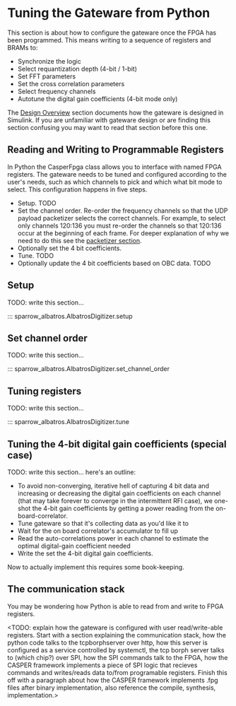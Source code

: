 # Tuning the Gateware from Python

This section is about how to configure the gateware once the FPGA has been programmed. This means writing to a sequence of registers and BRAMs to:

- Synchronize the logic
- Select requantization depth (4-bit / 1-bit)
- Set FFT parameters
- Set the cross correlation parameters
- Select frequency channels
- Autotune the digital gain coefficients (4-bit mode only) 

The [Design Overview](gateware-design.md) section documents how the gateware is designed in Simulink. If you are unfamiliar with gateware design or are finding this section confusing you may want to read that section before this one.

## Reading and Writing to Programmable Registers

In Python the CasperFpga class allows you to interface with named FPGA registers. The gateware needs to be tuned and configured according to the user's needs, such as which channels to pick and which what bit mode to select. This configuration happens in five steps. 

- Setup. TODO
- Set the channel order. Re-order the frequency channels so that the UDP payload packetizer selects the correct channels. For example, to select only channels 120:136 you must re-order the channels so that 120:136 occur at the beginning of each frame. For deeper explanation of why we need to do this see the [packetizer section](gateware-design.md#packetiser). 
- Optionally set the 4 bit coefficients. 
- Tune. TODO
- Optionally update the 4 bit coefficients based on OBC data. TODO


## Setup 

TODO: write this section... 

::: sparrow_albatros.AlbatrosDigitizer.setup

## Set channel order

TODO: write this section... 

::: sparrow_albatros.AlbatrosDigitizer.set_channel_order

## Tuning registers

TODO: write this section... 

::: sparrow_albatros.AlbatrosDigitizer.tune


## Tuning the 4-bit digital gain coefficients (special case)

TODO: write this section... here's an outline: 

- To avoid non-converging, iterative hell of capturing 4 bit data and increasing or decreasing the digital gain coefficients on each channel (that may take forever to converge in the intermittent RFI case), we one-shot the 4-bit gain coefficients by getting a power reading from the on-board-correlator. 
- Tune gateware so that it's collecting data as you'd like it to
- Wait for the on board correlator's accumulator to fill up
- Read the auto-correlations power in each channel to estimate the optimal digital-gain coefficient needed
- Write the set the 4-bit digital gain coefficients. 

Now to actually implement this requires some book-keeping. 


## The communication stack

You may be wondering how Python is able to read from and write to FPGA registers. 

<TODO: explain how the gateware is configured with user read/write-able registers. Start with a section explaining the communication stack, how the python code talks to the tcpborphserver over http, how this server is configured as a service controlled by systemctl, the tcp borph server talks to (which chip?) over SPI, how the SPI commands talk to the FPGA, how the CASPER framework implements a piece of SPI logic that recieves commands and writes/reads data to/from programable registers. Finish this off with a paragraph about how the CASPER framework implements .fpg files after binary implementation, also reference the compile, synthesis, implementation.>





